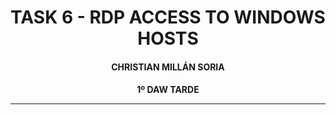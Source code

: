 <style>
  h1, h2, h3, h4, h5, h6{
    text-align: center;
    font-weight: bold;
    border: none;
    margin-bottom: 0px;
  }

  p{
    text-align: justify;
  }

  img{
    border: 2px solid black;
  }
</style>

<h1>TASK 6 - RDP ACCESS TO WINDOWS HOSTS</h1>

<h4>CHRISTIAN MILLÁN SORIA</h4>

<h4>1º DAW TARDE</h4>

<hr>

